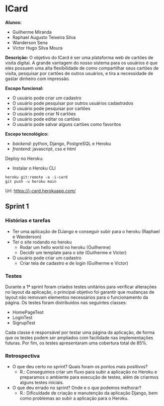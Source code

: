 # ICard

**Alunos:**
- Guilherme Miranda
- Raphael Augusto Teixeira Silva
- Wanderson Sena
- Victor Hugo Silva Moura

**Descrição:** 
O objetivo do ICard é ser uma plataforma web de cartões de visita digital. A grande vantagem do nosso sistema para os usuários é que eles possuem uma alta flexibilidade de como compartilhar seus cartões de visita, pesquisar por cartões de outros usuários, e tira a necessidade de gastar dinheiro com impressão.

**Escopo funcional:**
- O usuário pode criar um cadastro
- O usuário pode pesquisar por outros usuários cadastrados
- O usuário pode pesquisar por cartões
- O usuário pode criar N cartões
- O usuário pode editar os cartões
- O usuário pode salvar alguns cartões como favoritos

**Escopo tecnológico:**
- *backend:* python, Django, PostgreSQL e Heroku
- *frontend:* javascript, css e html

Deploy no Heroku:

- Instalar o Heroku CLI
 ```
heroku git:remote -a -i-card
git push -u heroku main
```

Url: https://i-card.herokuapp.com/

## Sprint 1

### Histórias e tarefas
- Ter uma aplicação de DJango e conseguir subir para o heroku (Raphael e Wanderson)
- Ter o site rodando no heroku
  - Rodar um hello world no heroku (Guilherme)
  - Decidir um template para o site (Guilherme e Victor)
- O usuário pode criar um cadastro
  - Criar tela de cadastro e de login (Guilherme e Victor)

### Testes
Durante a 1ª sprint foram criados testes unitários para verificar alterações no layout da aplicação, o principal objetivo foi garantir que mudanças de layout não removam elementos necessários para o funcionamento da página. Os testes foram distribuidos nas seguintes classes:

- HomePageTest
- LoginTest
- SignupTest

Cada classe é responsável por testar uma página da aplicação, de forma que os testes podem ser ampliados com facilidade nas implementações futuras. Por fim, os testes apresentaram uma cobertura total de 85%.

### Retrospectiva
- O que deu certo no sprint? Quais foram os pontos mais positivos?
  - R.: Conseguimos criar um fluxo para subir a aplicação no Heroku e preparamos o ambiente para execução de testes, além de criarmos alguns testes iniciais.
- O que deu errado no sprint? Onde e o que podemos melhorar?
  - R.: Dificuldade de criação e manutenção da aplicação Django, bem como problemas ao subir a aplicação para o Heroku.
